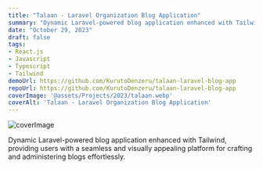 ```yaml
---
title: "Talaan - Laravel Organization Blog Application"
summary: "Dynamic Laravel-powered blog application enhanced with Tailwind, providing users with a seamless and visually appealing platform for crafting and administering blogs effortlessly."
date: "October 29, 2023"
draft: false
tags:
- React.js
- Javascript
- Typescript
- Tailwind
demoUrl: https://github.com/KurutoDenzeru/talaan-laravel-blog-app
repoUrl: https://github.com/KurutoDenzeru/talaan-laravel-blog-app
coverImage: '@assets/Projects/2023/talaan.webp'
coverAlt: 'Talaan - Laravel Organization Blog Application'
---
```


![coverImage](@assets/Projects/2023/talaan.webp)

Dynamic Laravel-powered blog application enhanced with Tailwind, providing users with a seamless and visually appealing platform for crafting and administering blogs effortlessly.
